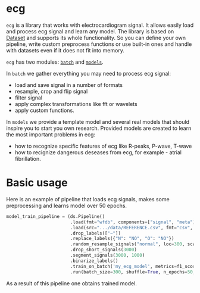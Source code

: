 # ecg

```ecg``` is a library that works with electrocardiogram signal. It allows easily load and process ecg signal and learn any model. 
The library is based on [Dataset](https://github.com/analysiscenter/dataset/blob/master/README.md) and supports its whole functionality. 
So you can define your own pipeline, write custom preprocess functions or use built-in ones and handle with datasets even if it does not fit into memory.

```ecg``` has two modules: [```batch```](doc/batch.md) and [```models```](doc/models.md). 

In ```batch``` we gather everything you may need to process ecg signal:
* load and save signal in a number of formats
* resample, crop and flip signal
* filter signal
* apply complex transformations like fft or wavelets
* apply custom functions.

In ```models``` we provide a template model and several real models that should inspire you to start you own research.
Provided models are created to learn the most important problems in ecg:
* how to recognize specific features of ecg like R-peaks, P-wave, T-wave
* how to recignize dangerous deseases from ecg, for example - atrial fibrillation.

# Basic usage

Here is an example of pipeline that loads ecg signals, makes some preprocessing and learns model over 50 epochs.
```python
model_train_pipeline = (ds.Pipeline()
                        .load(fmt="wfdb", components=["signal", "meta"])
                        .load(src=".../data/REFERENCE.csv", fmt="csv", components="target")
                        .drop_labels(["~"])
                        .replace_labels({"N": "NO", "O": "NO"})
                        .random_resample_signals("normal", loc=300, scale=10)
                        .drop_short_signals(3000)
                        .segment_signals(3000, 1000)
                        .binarize_labels()
                        .train_on_batch('my_ecg_model', metrics=f1_score, average='macro')
                        .run(batch_size=300, shuffle=True, n_epochs=50, prefetch=0))
```
As a result of this pipeline one obtains trained model.
